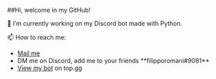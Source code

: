 ##Hi, welcome in my GitHub!

🔭 I’m currently working on my Discord bot made with Python.

📫 How to reach me:
<ul>
    <li><a href="mailto:filipporomanionline@gmail.com">Mail me</a></li>
    <li>DM me on Discord, add me to your friends **filipporomani#9081**</li>
    <li><a href="https://top.gg/bot/780697130909302805">View my bot</a> on top.gg</li>
